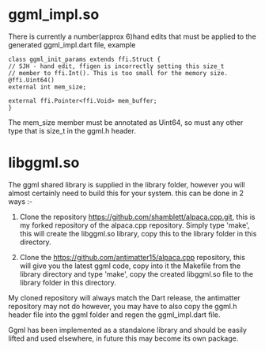 # ggml_impl.so

There is currently a number(approx 6)hand edits that must be applied to the generated ggml_impl.dart file, example 

```
class ggml_init_params extends ffi.Struct {
// SJH - hand edit, ffigen is incorrectly setting this size_t
// member to ffi.Int(). This is too small for the memory size.
@ffi.Uint64()
external int mem_size;

external ffi.Pointer<ffi.Void> mem_buffer;
}
```

The mem_size member must be annotated as Uint64, so must any other type that is size_t in the ggml.h header.

# libggml.so

The ggml shared library is supplied in the library folder, however you will almost certainly need to build this for 
your system. this can be done in 2 ways :-

1. Clone the repository https://github.com/shamblett/alpaca.cpp.git, this is my forked repository of the alpaca.cpp repository.
   Simply type 'make', this will create the libggml.so library, copy this to the library folder in this directory.


2. Clone the https://github.com/antimatter15/alpaca.cpp repository, this will give you the latest ggml code, copy into 
   it the Makefile from the library directory and type 'make', copy the created libggml.so file to the library folder in this directory.

My cloned repository will always match the Dart release, the antimatter repository may not do however, you may
have to also copy the ggml.h header file into the ggml folder and regen the ggml_impl.dart file.

Ggml has been implemented as a standalone library and should be easily lifted and used elsewhere, in future this may become its own package.